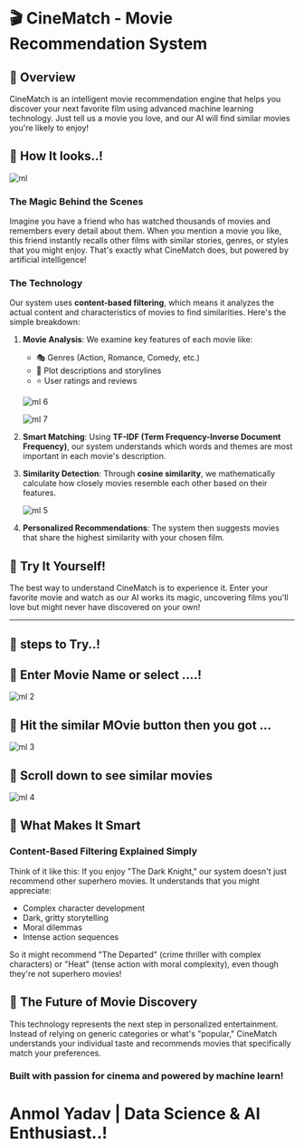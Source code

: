 # 🎬 CineMatch - Movie Recommendation System

## 📖 Overview

CineMatch is an intelligent movie recommendation engine that helps you discover your next favorite film using advanced machine learning technology. Just tell us a movie you love, and our AI will find similar movies you're likely to enjoy!

## 🚀 How It looks..!

![ml](https://github.com/user-attachments/assets/12f2e644-90b9-4636-810a-1d86ef864790)

### The Magic Behind the Scenes

Imagine you have a friend who has watched thousands of movies and remembers every detail about them. When you mention a movie you like, this friend instantly recalls other films with similar stories, genres, or styles that you might enjoy. That's exactly what CineMatch does, but powered by artificial intelligence!

### The Technology

Our system uses **content-based filtering**, which means it analyzes the actual content and characteristics of movies to find similarities. Here's the simple breakdown:

1. **Movie Analysis**: We examine key features of each movie like:
   - 🎭 Genres (Action, Romance, Comedy, etc.)
   - 📖 Plot descriptions and storylines
   - ⭐ User ratings and reviews

   ![ml 6](https://github.com/user-attachments/assets/e95b43fa-3316-49f7-a039-0453f130762f)
   
   ![ml 7](https://github.com/user-attachments/assets/9dd70313-bcb1-44c8-9929-84d678a4dbcb)

3. **Smart Matching**: Using **TF-IDF (Term Frequency-Inverse Document Frequency)**, our system understands which words and themes are most important in each movie's description.

4. **Similarity Detection**: Through **cosine similarity**, we mathematically calculate how closely movies resemble each other based on their features.

   ![ml 5](https://github.com/user-attachments/assets/3ea9f8dc-4dbe-453b-a793-2d295533cb1f)


5. **Personalized Recommendations**: The system then suggests movies that share the highest similarity with your chosen film.


## 💫 Try It Yourself!

The best way to understand CineMatch is to experience it. Enter your favorite movie and watch as our AI works its magic, uncovering films you'll love but might never have discovered on your own!

---
## 💫 steps to Try..!

## 💫 Enter Movie Name or select ....!

![ml 2](https://github.com/user-attachments/assets/e326f392-a3a4-4793-8294-afe2b0afc945)


## 💫 Hit  the similar MOvie button then you got ...

![ml 3](https://github.com/user-attachments/assets/b7a44fc6-e80b-4e32-a5ef-a9aa7c4d8a5f)

## 💫 Scroll down to see similar movies 

![ml 4](https://github.com/user-attachments/assets/0bd81e5f-40c0-4496-85d0-bc19c7eafbcf)

## 🎯 What Makes It Smart

### Content-Based Filtering Explained Simply

Think of it like this: If you enjoy "The Dark Knight," our system doesn't just recommend other superhero movies. It understands that you might appreciate:
- Complex character development
- Dark, gritty storytelling
- Moral dilemmas
- Intense action sequences

So it might recommend "The Departed" (crime thriller with complex characters) or "Heat" (tense action with moral complexity), even though they're not superhero movies!

## 🔮 The Future of Movie Discovery

This technology represents the next step in personalized entertainment. Instead of relying on generic categories or what's "popular," CineMatch understands your individual taste and recommends movies that specifically match your preferences.


 
 ### Built with passion for cinema and powered by machine learn!
 # Anmol Yadav | Data Science & AI Enthusiast..!

